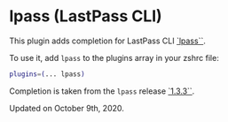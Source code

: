 # lpass (LastPass CLI)

This plugin adds completion for LastPass CLI
[`lpass``](https://github.com/lastpass/lastpass-cli).

To use it, add `lpass` to the plugins array in your zshrc file:

```zsh
plugins=(... lpass)
```

Completion is taken from the `lpass` release
[`1.3.3``](https://github.com/lastpass/lastpass-cli/releases/tag/v1.3.3).

Updated on October 9th, 2020.
